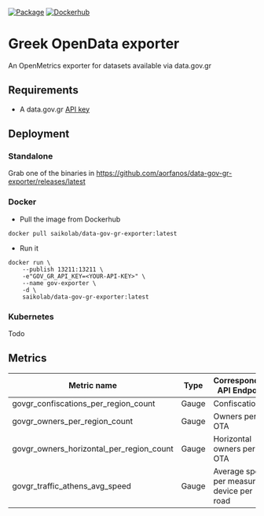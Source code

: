 [![Package](https://github.com/aorfanos/data-gov-gr-exporter/actions/workflows/package.yaml/badge.svg)](https://github.com/aorfanos/data-gov-gr-exporter/actions/workflows/package.yaml)
[![Dockerhub](https://github.com/aorfanos/data-gov-gr-exporter/actions/workflows/dockerhub.yaml/badge.svg)](https://github.com/aorfanos/data-gov-gr-exporter/actions/workflows/dockerhub.yaml)
# Greek OpenData exporter

An OpenMetrics exporter for datasets available via data.gov.gr

## Requirements

- A data.gov.gr [API key](https://www.data.gov.gr/token/)

## Deployment

### Standalone

Grab one of the binaries in https://github.com/aorfanos/data-gov-gr-exporter/releases/latest

### Docker

- Pull the image from Dockerhub
```shell
docker pull saikolab/data-gov-gr-exporter:latest
```

- Run it
```shell
docker run \
    --publish 13211:13211 \
    -e"GOV_GR_API_KEY=<YOUR-API-KEY>" \
    --name gov-exporter \
    -d \
    saikolab/data-gov-gr-exporter:latest
```

### Kubernetes
Todo


## Metrics

| Metric name              | Type  | Corresponding API Endpoint  | Collector |
|--------------------------|-------|-----------------------------|-----------|
| govgr_confiscations_per_region_count     | Gauge |    Confiscations    | property |
| govgr_owners_per_region_count | Gauge |   Owners per OTA  | property |
| govgr_owners_horizontal_per_region_count | Gauge |   Horizontal owners per OTA  | property |
| govgr_traffic_athens_avg_speed | Gauge |   Average speed per measuring device per road  | property |